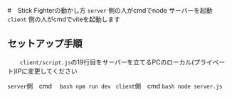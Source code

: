 #　Stick Fighterの動かし方
   `server` 側の人がcmdでnode サーバーを起動
   `client` 側の人がcmdでviteを起動します
## セットアップ手順
　　`client/script.js`の19行目をサーバーを立てるPCのローカル(プライベート)IPに変更してください

   `server`側　cmd　
    ```bash
        npm run dev
    ```
    `client`側　cmd
    ```bash
    node server.js
    ```

